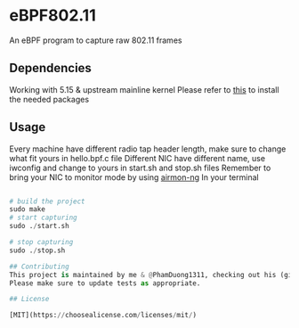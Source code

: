 # eBPF802.11
An eBPF program to capture raw 802.11 frames
## Dependencies
Working with 5.15 & upstream mainline kernel
Please refer to [this](https://github.com/lizrice/learning-ebpf) to install the needed packages
## Usage
Every machine have different radio tap header length, make sure to change what fit yours in hello.bpf.c file
Different NIC have different name, use iwconfig and change to yours in start.sh and stop.sh files
Remember to bring your NIC to monitor mode by using [airmon-ng](https://github.com/aircrack-ng/aircrack-ng)
In your terminal
```python

# build the project
sudo make
# start capturing
sudo ./start.sh

# stop capturing
sudo ./stop.sh

## Contributing
This project is maintained by me & @PhamDuong1311, checking out his (github)[https://github.com/PhamDuong1311]
Please make sure to update tests as appropriate.

## License

[MIT](https://choosealicense.com/licenses/mit/)
